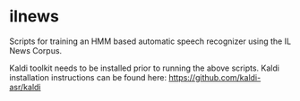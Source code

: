 # ilnews
Scripts for training an HMM based automatic speech recognizer using the IL News Corpus.

Kaldi toolkit needs to be installed prior to running the above scripts. Kaldi installation instructions can be found here: https://github.com/kaldi-asr/kaldi
